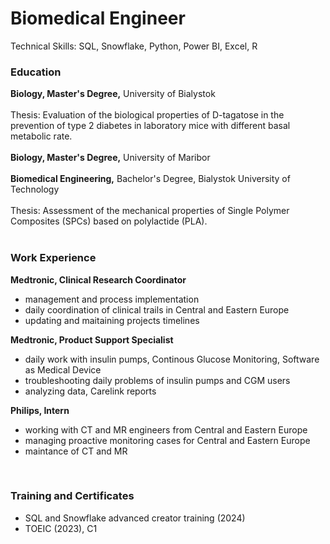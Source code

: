 # Biomedical Engineer
Technical Skills: SQL, Snowflake, Python, Power BI, Excel, R

### Education
**Biology, Master's Degree,** University of Bialystok <br />
<br />Thesis: Evaluation of the biological properties of D-tagatose in the prevention of type 2 diabetes in laboratory mice with different basal metabolic rate. <br />
<br />
**Biology, Master's Degree,** University of Maribor <br />
<br />
**Biomedical Engineering,** Bachelor's Degree, Bialystok University of Technology <br />
<br />Thesis: Assessment of the mechanical properties of Single Polymer Composites (SPCs) based on polylactide (PLA). <br />
<br />

### Work Experience
**Medtronic, Clinical Research Coordinator** <br />
- management and process implementation <br />
- daily coordination of clinical trails in Central and Eastern Europe <br />
- updating and maitaining projects timelines <br />

**Medtronic, Product Support Specialist** <br />
- daily work with insulin pumps, Continous Glucose Monitoring, Software as Medical Device <br />
- troubleshooting daily problems of insulin pumps and CGM users <br />
- analyzing data, Carelink reports <br />

**Philips, Intern** <br />
- working with CT and MR engineers from Central and Eastern Europe <br />
- managing proactive monitoring cases for Central and Eastern Europe <br />
- maintance of CT and MR <br />
<br />

### Training and Certificates <br />
- SQL and Snowflake advanced creator training (2024) <br />
- TOEIC (2023), C1 <br />
